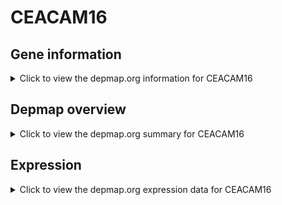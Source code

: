 <h1>CEACAM16</h1>

<h2>Gene information</h2>
<details>
  <summary>Click to view the depmap.org information for CEACAM16</summary>
  <p><a href="https://depmap.org/portal/gene/CEACAM16?tab=about" target="_BLANK">Open page in a new tab...</a></p>
  <iframe src="https://depmap.org/portal/gene/CEACAM16?tab=about" style="border:none;width:100%;height:800px"></iframe>
</details>

<h2>Depmap overview</h2>
<details>
  <summary>Click to view the depmap.org summary for CEACAM16</summary>
  <p><a href="https://depmap.org/portal/gene/CEACAM16?tab=overview" target="_BLANK">Open page in a new tab...</a></p>
  <iframe src="https://depmap.org/portal/gene/CEACAM16?tab=overview" style="border:none;width:100%;height:800px"></iframe>
</details>

<h2>Expression</h2>
<details>
  <summary>Click to view the depmap.org expression data for CEACAM16</summary>
  <p><a href="https://depmap.org/portal/gene/CEACAM16?tab=characterization" target="_BLANK">Open page in a new tab...</a></p>
  <iframe src="https://depmap.org/portal/gene/CEACAM16?tab=characterization" style="border:none;width:100%;height:800px"></iframe>
</details>


<!--
<h2>Reactome Pathway diagram</h2>
<details>
  <summary>Click to view the Reactome pathway for CEACAM16</summary>
  <p><a href="PURL" target="_BLANK">Open page in a new tab...</a></p>
  PNAME
</details>
-->


